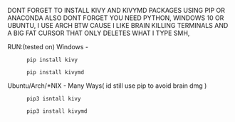 DONT FORGET TO INSTALL KIVY AND KIVYMD PACKAGES USING PIP OR ANACONDA 
ALSO DONT FORGET YOU NEED PYTHON, WINDOWS 10 OR UBUNTU, I USE ARCH BTW CAUSE I LIKE BRAIN KILLING TERMINALS AND A BIG FAT CURSOR THAT ONLY DELETES WHAT I TYPE SMH,


RUN:(tested on)
Windows - 

          pip install kivy

          pip install kivymd
          
Ubuntu/Arch/*NIX -  Many Ways( id still use pip to avoid brain dmg )
          

          pip3 isntall kivy 
          
          pip3 install kivymd
